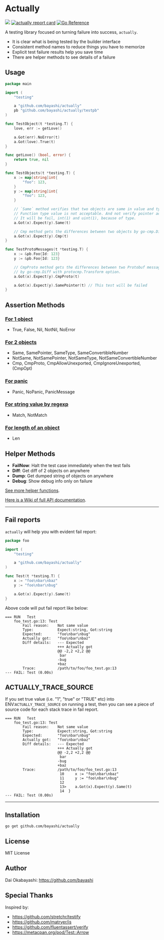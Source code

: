 # Actually

<a href="https://github.com/bayashi/actually/actions"><img src="https://github.com/bayashi/actually/workflows/main/badge.svg?_t=1681289447"/></a>
<a href="https://goreportcard.com/report/github.com/bayashi/actually" title="actually report card" target="_blank"><img src="https://goreportcard.com/badge/github.com/bayashi/actually" alt="actually report card"></a>
<a href="https://pkg.go.dev/github.com/bayashi/actually" target="_blank"><img src="https://pkg.go.dev/badge/github.com/bayashi/actually.svg" alt="Go Reference"></a>

A testing library focused on turning failure into success, `actually`.

* It is clear what is being tested by the builder interface
* Consistent method names to reduce things you have to memorize
* Explicit test failure results help you save time
* There are helper methods to see details of a failure

## Usage

```go
package main

import (
	"testing"

	a "github.com/bayashi/actually"
	pb "github.com/bayashi/actually/testpb"
)

func TestObject(t *testing.T) {
	love, err := getLove()

	a.Got(err).NoError(t)
	a.Got(love).True(t)
}

func getLove() (bool, error) {
	return true, nil
}

func TestObjects(t *testing.T) {
	x := map[string]int{
		"foo": 123,
	}
	y := map[string]int{
		"foo": 123,
	}

	// `Same` method verifies that two objects are same in value and type.
	// Function type value is not acceptable. And not verify pointer address.
	// It will be fail, int(1) and uint(1), because of type.
	a.Got(x).Expect(y).Same(t)

	// Cmp method gets the differences between two objects by go-cmp.Diff.
	a.Got(x).Expect(y).Cmp(t)
}

func TestProtoMessages(t *testing.T) {
	x := &pb.Foo{Id: 123}
	y := &pb.Foo{Id: 123}

	// CmpProto method gets the differences between two Protobuf messages
	// by go-cmp.Diff with protocmp.Transform option.
	a.Got(x).Expect(y).CmpProto(t)

	a.Got(x).Expect(y).SamePointer(t) // This test will be failed
}
```

## Assertion Methods

### [For 1 object](https://github.com/bayashi/actually/wiki/All-assertion-methods#assertion-for-1-object)

* True, False, Nil, NotNil, NoError

### [For 2 objects](https://github.com/bayashi/actually/wiki/All-assertion-methods#assertion-for-2-objects)

* Same, SamePointer, SameType, SameConvertibleNumber
* NotSame, NotSamePointer, NotSameType, NotSameConvertibleNumber
* Cmp, CmpProto, CmpAllowUnexported, CmpIgnoreUnexported, (CmpOpt)

### [For panic](https://github.com/bayashi/actually/wiki/All-assertion-methods#assertion-for-panic)

* Panic, NoPanic, PanicMessage

### [For string value by regexp](https://github.com/bayashi/actually/wiki/All-assertion-methods#assertion-for-string-value-by-regexp)

* Match, NotMatch

### [For length of an object](https://github.com/bayashi/actually/wiki/All-assertion-methods#assertion-for-length-of-an-object)

* Len

## Helper Methods

* **FailNow**: Halt the test case immediately when the test fails
* **Diff**: Get diff of 2 objects on anywhere
* **Dump**: Get dumped string of objects on anywhere
* **Debug**: Show debug info only on failure

[See more helper functions](https://github.com/bayashi/actually/wiki/Helper-functions).

[Here is a Wiki of full API documentation](https://github.com/bayashi/actually/wiki).

-----

## Fail reports

`actually` will help you with evident fail report:

```go
package foo

import (
	"testing"

	a "github.com/bayashi/actually"
)

func Test(t *testing.T) {
	x := "foo\nbar\nbaz"
	y := "foo\nbar\nbug"

	a.Got(x).Expect(y).Same(t)
}
```

Above code will put fail report like below:

```
=== RUN   Test
    foo_test.go:13: Test
        Fail reason:    Not same value
        Type:           Expect:string, Got:string
        Expected:       "foo\nbar\nbug"
        Actually got:   "foo\nbar\nbaz"
        Diff details:   --- Expected
                        +++ Actually got
                        @@ -2,2 +2,2 @@
                         bar
                        -bug
                        +baz
        Trace:          /path/to/foo/foo_test.go:13
--- FAIL: Test (0.00s)
```

## ACTUALLY_TRACE_SOURCE

If you set true value (i.e. "1", "true" or "TRUE" etc) into ENV:`ACTUALLY_TRACE_SOURCE` on running a test, then you can see a piece of source code for each stack trace in fail report.

```
=== RUN   Test
    foo_test.go:13: Test
        Fail reason:    Not same value
        Type:           Expect:string, Got:string
        Expected:       "foo\nbar\nbug"
        Actually got:   "foo\nbar\nbaz"
        Diff details:   --- Expected
                        +++ Actually got
                        @@ -2,2 +2,2 @@
                         bar
                        -bug
                        +baz
        Trace:          /path/to/foo/foo_test.go:13
                         10     x := "foo\nbar\nbaz"
                         11     y := "foo\nbar\nbug"
                         12
                         13>    a.Got(x).Expect(y).Same(t)
                         14  }
--- FAIL: Test (0.00s)
```

-----

## Installation

    go get github.com/bayashi/actually

## License

MIT License

## Author

Dai Okabayashi: https://github.com/bayashi

## Special Thanks

Inspired by:

* https://github.com/stretchr/testify
* https://github.com/matryer/is
* https://github.com/fluentassert/verify
* https://metacpan.org/pod/Test::Arrow
